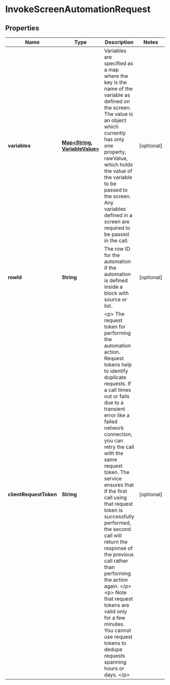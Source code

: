 

# InvokeScreenAutomationRequest


## Properties

| Name | Type | Description | Notes |
|------------ | ------------- | ------------- | -------------|
|**variables** | [**Map&lt;String, VariableValue&gt;**](VariableValue.md) |  Variables are specified as a map where the key is the name of the variable as defined on the screen. The value is an object which currently has only one property, rawValue, which holds the value of the variable to be passed to the screen. Any variables defined in a screen are required to be passed in the call.  |  [optional] |
|**rowId** | **String** |  The row ID for the automation if the automation is defined inside a block with source or list.  |  [optional] |
|**clientRequestToken** | **String** | &lt;p&gt; The request token for performing the automation action. Request tokens help to identify duplicate requests. If a call times out or fails due to a transient error like a failed network connection, you can retry the call with the same request token. The service ensures that if the first call using that request token is successfully performed, the second call will return the response of the previous call rather than performing the action again. &lt;/p&gt; &lt;p&gt; Note that request tokens are valid only for a few minutes. You cannot use request tokens to dedupe requests spanning hours or days. &lt;/p&gt; |  [optional] |




